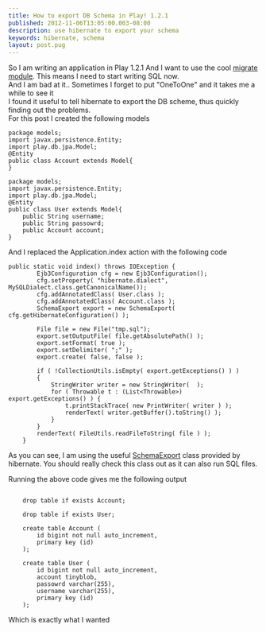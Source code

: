 ```yaml
---
title: How to export DB Schema in Play! 1.2.1
published: 2012-11-06T13:05:00.003-08:00
description: use hibernate to export your schema
keywords: hibernate, schema
layout: post.pug
---
```


So I am writing an application in Play 1.2.1
And I want to use the cool [migrate module](http://www.playframework.org/modules/migrate). This means I need to start writing SQL now.  
And I am bad at it.. Sometimes I forget to put "OneToOne" and it takes me a while to see it  
I found it useful to tell hibernate to export the DB scheme, thus quickly finding out the problems.  
For this post I created the following models

```
package models;  
import javax.persistence.Entity;  
import play.db.jpa.Model;  
@Entity  
public class Account extends Model{  
}  

package models;  
import javax.persistence.Entity;  
import play.db.jpa.Model;  
@Entity  
public class User extends Model{  
    public String username;  
    public String passowrd;  
    public Account account;  
}  
```

And I replaced the Application.index action with the following code

```
public static void index() throws IOException {  
        Ejb3Configuration cfg = new Ejb3Configuration();  
        cfg.setProperty( "hibernate.dialect", MySQLDialect.class.getCanonicalName());  
        cfg.addAnnotatedClass( User.class );  
        cfg.addAnnotatedClass( Account.class );  
        SchemaExport export = new SchemaExport( cfg.getHibernateConfiguration() );  

        File file = new File("tmp.sql");  
        export.setOutputFile( file.getAbsolutePath() );  
        export.setFormat( true );  
        export.setDelimiter( ";" );  
        export.create( false, false );  

        if ( !CollectionUtils.isEmpty( export.getExceptions() ) )  
        {  
            StringWriter writer = new StringWriter(  );  
            for ( Throwable t : (List<Throwable>) export.getExceptions() ) {
                t.printStackTrace( new PrintWriter( writer ) );  
                renderText( writer.getBuffer().toString() );  
            }  
        }  
        renderText( FileUtils.readFileToString( file ) );  
    }  
```

As you can see, I am using the useful [SchemaExport](http://docs.jboss.org/hibernate/orm/3.5/api/org/hibernate/tool/hbm2ddl/SchemaExport.html) class provided by hibernate. You should really check this class out as it can also run SQL files.  

Running the above code gives me the following output

```

    drop table if exists Account;  

    drop table if exists User;  

    create table Account (  
        id bigint not null auto_increment,  
        primary key (id)  
    );  

    create table User (  
        id bigint not null auto_increment,  
        account tinyblob,  
        passowrd varchar(255),  
        username varchar(255),  
        primary key (id)  
    );  
```

Which is exactly what I wanted  
